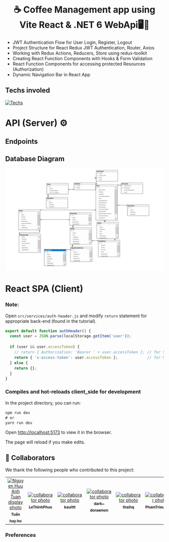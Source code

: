 <h1 align="center">☕ Coffee Management app using Vite React & .NET 6 WebApi🖥️📝</h1>

- JWT Authentication Flow for User Login, Register, Logout
- Project Structure for React Redux JWT Authentication, Router, Axios
- Working with Redux Actions, Reducers, Store using redux-toolkit
- Creating React Function Components with Hooks & Form Validation
- React Function Components for accessing protected Resources (Authorization)
- Dynamic Navigation Bar in React App

## Techs involed
[![Techs](https://skillicons.dev/icons?i=react,dotnet,redux,tailwind,bootstrap,cs&perline=6)](https://skillicons.dev)

# API (Server) ⚙️
## Endpoints
<!-- ![api-endpoints](api-endpoints.png) -->

## Database Diagram
![api-endpoints](DatabaseDiagram.JPG)

# React SPA (Client)




### Note:
Open `src/services/auth-header.js` and modify `return` statement for appropriate back-end (found in the tutorial).

```js
export default function authHeader() {
  const user = JSON.parse(localStorage.getItem('user'));

  if (user && user.accessToken) {
    // return { Authorization: 'Bearer ' + user.accessToken }; // for Spring Boot back-end
    return { 'x-access-token': user.accessToken };             // for Node.js Express back-end
  } else {
    return {};
  }
}
```



### Compiles and hot-reloads client_side for development
In the project directory, you can run:

```
npm run dev
# or
yarn run dev
```

Open [http://localhost:5173](http://localhost:5173) to view it in the browser.

The page will reload if you make edits.

## 🤝 Collaborators

We thank the following people who contributed to this project:

<table>
  <tr>
    <td align="center">
      <a href="https://github.com/entykey">
        <img src="https://github.com/entykey.png" width="100px;" alt="Nguyen Huu Anh Tuan display photo"/><br>
        <sub>
          <b>Tuấn hay ho</b>
        </sub>
      </a>
    </td>
    <td align="center">
      <a href="https://github.com/LeThinhPhuc">
        <img src="https://github.com/LeThinhPhuc.png" width="100px;" alt="collaborator photo"/><br>
        <sub>
          <b>LeThinhPhuc</b>
        </sub>
      </a>
    </td>
    <td align="center">
       <a href="https://github.com/kauittt">
        <img src="https://github.com/kauittt.png" width="100px;" alt="collaborator photo"/><br>
        <sub>
          <b>kauittt</b>
        </sub>
      </a>
    </td>
    <td align="center">
      <a href="https://github.com/dark-doraemon">
        <img src="https://github.com/dark-doraemon.png" width="100px;" alt="collaborator photo"/><br>
        <sub>
          <b>dark-doraemon</b>
        </sub>
      </a>
    </td>
    <td align="center">
      <a href="https://github.com/thegaelis">
        <img src="https://github.com/thegaelis.png" width="100px;" alt="collaborator photo"/><br>
        <sub>
          <b>thaihq</b>
        </sub>
      </a>
    </td>
    <td align="center">
      <a href="https://github.com/PhamTrieu0703">
        <img src="https://github.com/PhamTrieu0703.png" width="100px;" alt="collaborator photo"/><br>
        <sub>
          <b>PhamTrieu0703</b>
        </sub>
      </a>
    </td>
    <td align="center">
      <a href="https://github.com/thuhoa0810">
        <img src="https://github.com/thuhoa0810.png" width="100px;" alt="collaborator photo"/><br>
        <sub>
          <b>thuhoa0810</b>
        </sub>
      </a>
    </td>
  </tr>
</table>

### Preferences
